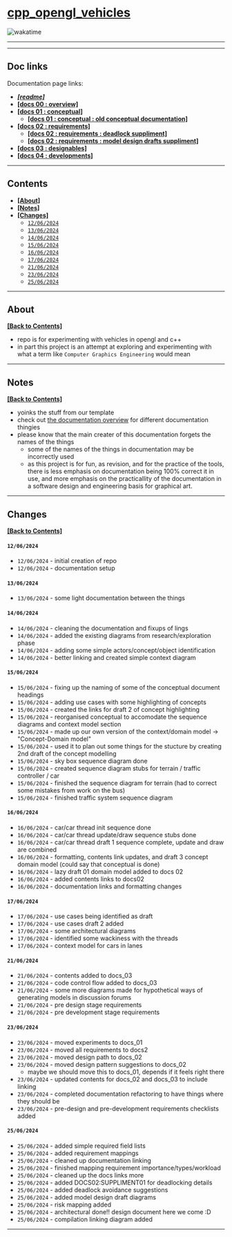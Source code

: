 # [cpp_opengl_vehicles](https://github.com/corbeau217/cpp_opengl_vehicles)

![wakatime](https://wakatime.com/badge/user/018b08ae-3eb8-4326-bd58-0017702d0437/project/333f6d7f-2e73-4013-8acb-32604da642ed.svg?style=for-the-badge&color=f05e16&labelColor=f05e16)

---
---

## Doc links

Documentation page links:
* [***[readme]***](./readme.md#doc-links)
* [**[docs 00 : overview]**](./docs_00_overview.md#doc-links)
* [**[docs 01 : conceptual]**](./docs_01_conceptual.md#doc-links)
    * [**[docs 01 : conceptual : old conceptual documentation]**](./docs_01_conceptual_suppliment_01.md#doc-links)
* [**[docs 02 : requirements]**](./docs_02_requirements.md#doc-links)
    * [**[docs 02 : requirements : deadlock suppliment]**](./docs_02_requirements_suppliment_01.md#doc-links)
    * [**[docs 02 : requirements : model design drafts suppliment]**](./docs_02_requirements_suppliment_02.md#doc-links)
* [**[docs 03 : designables]**](./docs_03_designables.md#doc-links)
* [**[docs 04 : developments]**](./docs_04_developments.md#doc-links)

---

## Contents

* [**[About]**](#about)
* [**[Notes]**](#notes)
* [**[Changes]**](#changes)
    * [`12/06/2024`](#12062024)
    * [`13/06/2024`](#13062024)
    * [`14/06/2024`](#14062024)
    * [`15/06/2024`](#15062024)
    * [`16/06/2024`](#16062024)
    * [`17/06/2024`](#17062024)
    * [`21/06/2024`](#21062024)
    * [`23/06/2024`](#23062024)
    * [`25/06/2024`](#25062024)

---

## About

[**[Back to Contents]**](#contents)


* repo is for experimenting with vehicles in opengl and c++
* in part this project is an attempt at exploring and experimenting with what a term like `Computer Graphics Engineering` would mean

---

## Notes 

[**[Back to Contents]**](#contents)

* yoinks the stuff from our template
* check out [the documentation overview](./docs_00_overview.md) for different documentation thingies
* please know that the main creater of this documentation forgets the names of the things
    * some of the names of the things in documentation may be incorrectly used
    * as this project is for fun, as revision, and for the practice of the tools, there is less emphasis on documentation being 100% correct it in use, and more emphasis on the practicallity of the documentation in a software design and engineering basis for graphical art.

---

## Changes

[**[Back to Contents]**](#contents)

#### `12/06/2024`

* `12/06/2024` - initial creation of repo
* `12/06/2024` - documentation setup

#### `13/06/2024`

* `13/06/2024` - some light documentation between the things

#### `14/06/2024`

* `14/06/2024` - cleaning the documentation and fixups of lings
* `14/06/2024` - added the existing diagrams from research/exploration phase
* `14/06/2024` - adding some simple actors/concept/object identification
* `14/06/2024` - better linking and created simple context diagram

#### `15/06/2024`

* `15/06/2024` - fixing up the naming of some of the conceptual document headings
* `15/06/2024` - adding use cases with some highlighting of concepts
* `15/06/2024` - created the links for draft 2 of concept highlighting
* `15/06/2024` - reorganised conceptual to accomodate the sequence diagrams and context model section
* `15/06/2024` - made up our own version of the context/domain model -> "Concept-Domain model"
* `15/06/2024` - used it to plan out some things for the stucture by creating 2nd draft of the concept modelling
* `15/06/2024` - sky box sequence diagram done
* `15/06/2024` - created sequence diagram stubs for terrain / traffic controller / car
* `15/06/2024` - finished the sequence diagram for terrain (had to correct some mistakes from work on the bus)
* `15/06/2024` - finished traffic system sequence diagram

#### `16/06/2024`

* `16/06/2024` - car/car thread init sequence done
* `16/06/2024` - car/car thread update/draw sequence stubs done
* `16/06/2024` - car/car thread draft 1 sequence complete, update and draw are combined
* `16/06/2024` - formatting, contents link updates, and draft 3 concept domain model (could say that conceptual is done)
* `16/06/2024` - lazy draft 01 domain model added to docs 02
* `16/06/2024` - added contents links to docs02
* `16/06/2024` - documentation links and formatting changes

#### `17/06/2024`

* `17/06/2024` - use cases being identified as draft
* `17/06/2024` - use cases draft 2 added
* `17/06/2024` - some architectural diagrams
* `17/06/2024` - identified some wackiness with the threads
* `17/06/2024` - context model for cars in lanes

#### `21/06/2024`

* `21/06/2024` - contents added to docs_03
* `21/06/2024` - code control flow added to docs_03
* `21/06/2024` - some more diagrams made for hypothetical ways of generating models in discussion forums
* `21/06/2024` - pre design stage requirements
* `21/06/2024` - pre development stage requirements

#### `23/06/2024`

* `23/06/2024` - moved experiments to docs_01
* `23/06/2024` - moved all requirements to docs2
* `23/06/2024` - moved design path to docs_02
* `23/06/2024` - moved design pattern suggestions to docs_02
    * maybe we should move this to docs_01, depends if it feels right there
* `23/06/2024` - updated contents for docs_02 and docs_03 to include linking
* `23/06/2024` - completed documentation refactoring to have things where they should be
* `23/06/2024` - pre-design and pre-development requirements checklists added

#### `25/06/2024`

* `25/06/2024` - added simple required field lists
* `25/06/2024` - added requirement mappings
* `25/06/2024` - cleaned up documentation linking
* `25/06/2024` - finished mapping requirement importance/types/workload
* `25/06/2024` - cleaned up the docs links more
* `25/06/2024` - added DOCS02:SUPPLIMENT01 for deadlocking details
* `25/06/2024` - added deadlock avoidance suggestions
* `25/06/2024` - added model design draft diagrams
* `25/06/2024` - risk mapping added
* `25/06/2024` - architectural done!! design document here we come :D
* `25/06/2024` - compilation linking diagram added

---

